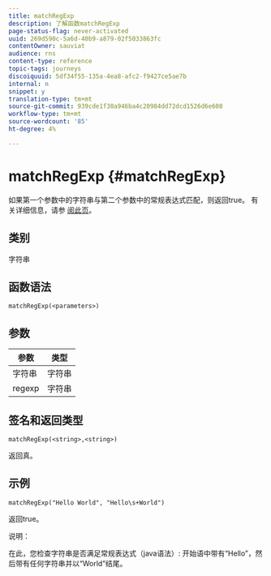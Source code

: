 ```yaml
---
title: matchRegExp
description: 了解函数matchRegExp
page-status-flag: never-activated
uuid: 269d590c-5a6d-40b9-a879-02f5033863fc
contentOwner: sauviat
audience: rns
content-type: reference
topic-tags: journeys
discoiquuid: 5df34f55-135a-4ea8-afc2-f9427ce5ae7b
internal: n
snippet: y
translation-type: tm+mt
source-git-commit: 939cde1f30a946ba4c20984dd72dcd1526d6e608
workflow-type: tm+mt
source-wordcount: '85'
ht-degree: 4%

---
```



# matchRegExp {#matchRegExp}

如果第一个参数中的字符串与第二个参数中的常规表达式匹配，则返回true。 有关详细信息，请参 [阅此页](https://docs.oracle.com/javase/7/docs/api/java/util/regex/Pattern.html)。

## 类别

字符串

## 函数语法

`matchRegExp(<parameters>)`

## 参数

| 参数 | 类型 |
|--- |--- |
| 字符串 | 字符串 |
| regexp | 字符串 |

## 签名和返回类型

`matchRegExp(<string>,<string>)`

返回真。

## 示例

`matchRegExp("Hello World", "Hello\s+World")`

返回true。

说明：

在此，您检查字符串是否满足常规表达式（java语法）: 开始语中带有“Hello”，然后带有任何字符串并以“World”结尾。
